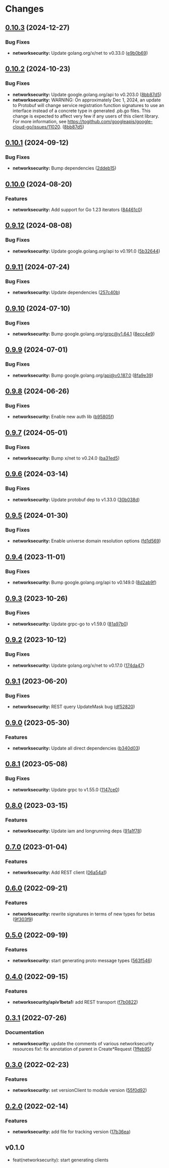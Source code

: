 # Changes

## [0.10.3](https://github.com/googleapis/google-cloud-go/compare/networksecurity/v0.10.2...networksecurity/v0.10.3) (2024-12-27)


### Bug Fixes

* **networksecurity:** Update golang.org/x/net to v0.33.0 ([e9b0b69](https://github.com/googleapis/google-cloud-go/commit/e9b0b69644ea5b276cacff0a707e8a5e87efafc9))

## [0.10.2](https://github.com/googleapis/google-cloud-go/compare/networksecurity/v0.10.1...networksecurity/v0.10.2) (2024-10-23)


### Bug Fixes

* **networksecurity:** Update google.golang.org/api to v0.203.0 ([8bb87d5](https://github.com/googleapis/google-cloud-go/commit/8bb87d56af1cba736e0fe243979723e747e5e11e))
* **networksecurity:** WARNING: On approximately Dec 1, 2024, an update to Protobuf will change service registration function signatures to use an interface instead of a concrete type in generated .pb.go files. This change is expected to affect very few if any users of this client library. For more information, see https://togithub.com/googleapis/google-cloud-go/issues/11020. ([8bb87d5](https://github.com/googleapis/google-cloud-go/commit/8bb87d56af1cba736e0fe243979723e747e5e11e))

## [0.10.1](https://github.com/googleapis/google-cloud-go/compare/networksecurity/v0.10.0...networksecurity/v0.10.1) (2024-09-12)


### Bug Fixes

* **networksecurity:** Bump dependencies ([2ddeb15](https://github.com/googleapis/google-cloud-go/commit/2ddeb1544a53188a7592046b98913982f1b0cf04))

## [0.10.0](https://github.com/googleapis/google-cloud-go/compare/networksecurity/v0.9.12...networksecurity/v0.10.0) (2024-08-20)


### Features

* **networksecurity:** Add support for Go 1.23 iterators ([84461c0](https://github.com/googleapis/google-cloud-go/commit/84461c0ba464ec2f951987ba60030e37c8a8fc18))

## [0.9.12](https://github.com/googleapis/google-cloud-go/compare/networksecurity/v0.9.11...networksecurity/v0.9.12) (2024-08-08)


### Bug Fixes

* **networksecurity:** Update google.golang.org/api to v0.191.0 ([5b32644](https://github.com/googleapis/google-cloud-go/commit/5b32644eb82eb6bd6021f80b4fad471c60fb9d73))

## [0.9.11](https://github.com/googleapis/google-cloud-go/compare/networksecurity/v0.9.10...networksecurity/v0.9.11) (2024-07-24)


### Bug Fixes

* **networksecurity:** Update dependencies ([257c40b](https://github.com/googleapis/google-cloud-go/commit/257c40bd6d7e59730017cf32bda8823d7a232758))

## [0.9.10](https://github.com/googleapis/google-cloud-go/compare/networksecurity/v0.9.9...networksecurity/v0.9.10) (2024-07-10)


### Bug Fixes

* **networksecurity:** Bump google.golang.org/grpc@v1.64.1 ([8ecc4e9](https://github.com/googleapis/google-cloud-go/commit/8ecc4e9622e5bbe9b90384d5848ab816027226c5))

## [0.9.9](https://github.com/googleapis/google-cloud-go/compare/networksecurity/v0.9.8...networksecurity/v0.9.9) (2024-07-01)


### Bug Fixes

* **networksecurity:** Bump google.golang.org/api@v0.187.0 ([8fa9e39](https://github.com/googleapis/google-cloud-go/commit/8fa9e398e512fd8533fd49060371e61b5725a85b))

## [0.9.8](https://github.com/googleapis/google-cloud-go/compare/networksecurity/v0.9.7...networksecurity/v0.9.8) (2024-06-26)


### Bug Fixes

* **networksecurity:** Enable new auth lib ([b95805f](https://github.com/googleapis/google-cloud-go/commit/b95805f4c87d3e8d10ea23bd7a2d68d7a4157568))

## [0.9.7](https://github.com/googleapis/google-cloud-go/compare/networksecurity/v0.9.6...networksecurity/v0.9.7) (2024-05-01)


### Bug Fixes

* **networksecurity:** Bump x/net to v0.24.0 ([ba31ed5](https://github.com/googleapis/google-cloud-go/commit/ba31ed5fda2c9664f2e1cf972469295e63deb5b4))

## [0.9.6](https://github.com/googleapis/google-cloud-go/compare/networksecurity/v0.9.5...networksecurity/v0.9.6) (2024-03-14)


### Bug Fixes

* **networksecurity:** Update protobuf dep to v1.33.0 ([30b038d](https://github.com/googleapis/google-cloud-go/commit/30b038d8cac0b8cd5dd4761c87f3f298760dd33a))

## [0.9.5](https://github.com/googleapis/google-cloud-go/compare/networksecurity/v0.9.4...networksecurity/v0.9.5) (2024-01-30)


### Bug Fixes

* **networksecurity:** Enable universe domain resolution options ([fd1d569](https://github.com/googleapis/google-cloud-go/commit/fd1d56930fa8a747be35a224611f4797b8aeb698))

## [0.9.4](https://github.com/googleapis/google-cloud-go/compare/networksecurity/v0.9.3...networksecurity/v0.9.4) (2023-11-01)


### Bug Fixes

* **networksecurity:** Bump google.golang.org/api to v0.149.0 ([8d2ab9f](https://github.com/googleapis/google-cloud-go/commit/8d2ab9f320a86c1c0fab90513fc05861561d0880))

## [0.9.3](https://github.com/googleapis/google-cloud-go/compare/networksecurity/v0.9.2...networksecurity/v0.9.3) (2023-10-26)


### Bug Fixes

* **networksecurity:** Update grpc-go to v1.59.0 ([81a97b0](https://github.com/googleapis/google-cloud-go/commit/81a97b06cb28b25432e4ece595c55a9857e960b7))

## [0.9.2](https://github.com/googleapis/google-cloud-go/compare/networksecurity/v0.9.1...networksecurity/v0.9.2) (2023-10-12)


### Bug Fixes

* **networksecurity:** Update golang.org/x/net to v0.17.0 ([174da47](https://github.com/googleapis/google-cloud-go/commit/174da47254fefb12921bbfc65b7829a453af6f5d))

## [0.9.1](https://github.com/googleapis/google-cloud-go/compare/networksecurity/v0.9.0...networksecurity/v0.9.1) (2023-06-20)


### Bug Fixes

* **networksecurity:** REST query UpdateMask bug ([df52820](https://github.com/googleapis/google-cloud-go/commit/df52820b0e7721954809a8aa8700b93c5662dc9b))

## [0.9.0](https://github.com/googleapis/google-cloud-go/compare/networksecurity/v0.8.1...networksecurity/v0.9.0) (2023-05-30)


### Features

* **networksecurity:** Update all direct dependencies ([b340d03](https://github.com/googleapis/google-cloud-go/commit/b340d030f2b52a4ce48846ce63984b28583abde6))

## [0.8.1](https://github.com/googleapis/google-cloud-go/compare/networksecurity/v0.8.0...networksecurity/v0.8.1) (2023-05-08)


### Bug Fixes

* **networksecurity:** Update grpc to v1.55.0 ([1147ce0](https://github.com/googleapis/google-cloud-go/commit/1147ce02a990276ca4f8ab7a1ab65c14da4450ef))

## [0.8.0](https://github.com/googleapis/google-cloud-go/compare/networksecurity/v0.7.0...networksecurity/v0.8.0) (2023-03-15)


### Features

* **networksecurity:** Update iam and longrunning deps ([91a1f78](https://github.com/googleapis/google-cloud-go/commit/91a1f784a109da70f63b96414bba8a9b4254cddd))

## [0.7.0](https://github.com/googleapis/google-cloud-go/compare/networksecurity/v0.6.0...networksecurity/v0.7.0) (2023-01-04)


### Features

* **networksecurity:** Add REST client ([06a54a1](https://github.com/googleapis/google-cloud-go/commit/06a54a16a5866cce966547c51e203b9e09a25bc0))

## [0.6.0](https://github.com/googleapis/google-cloud-go/compare/networksecurity/v0.5.0...networksecurity/v0.6.0) (2022-09-21)


### Features

* **networksecurity:** rewrite signatures in terms of new types for betas ([9f303f9](https://github.com/googleapis/google-cloud-go/commit/9f303f9efc2e919a9a6bd828f3cdb1fcb3b8b390))

## [0.5.0](https://github.com/googleapis/google-cloud-go/compare/networksecurity/v0.4.0...networksecurity/v0.5.0) (2022-09-19)


### Features

* **networksecurity:** start generating proto message types ([563f546](https://github.com/googleapis/google-cloud-go/commit/563f546262e68102644db64134d1071fc8caa383))

## [0.4.0](https://github.com/googleapis/google-cloud-go/compare/networksecurity/v0.3.1...networksecurity/v0.4.0) (2022-09-15)


### Features

* **networksecurity/apiv1beta1:** add REST transport ([f7b0822](https://github.com/googleapis/google-cloud-go/commit/f7b082212b1e46ff2f4126b52d49618785c2e8ca))

## [0.3.1](https://github.com/googleapis/google-cloud-go/compare/networksecurity/v0.3.0...networksecurity/v0.3.1) (2022-07-26)


### Documentation

* **networksecurity:** update the comments of various networksecurity resources fix!: fix annotation of parent in Create*Request ([1ffeb95](https://github.com/googleapis/google-cloud-go/commit/1ffeb9557bf1f18cc131aff40ec7e0e15a9f4ead))

## [0.3.0](https://github.com/googleapis/google-cloud-go/compare/networksecurity/v0.2.0...networksecurity/v0.3.0) (2022-02-23)


### Features

* **networksecurity:** set versionClient to module version ([55f0d92](https://github.com/googleapis/google-cloud-go/commit/55f0d92bf112f14b024b4ab0076c9875a17423c9))

## [0.2.0](https://github.com/googleapis/google-cloud-go/compare/networksecurity/v0.1.0...networksecurity/v0.2.0) (2022-02-14)


### Features

* **networksecurity:** add file for tracking version ([17b36ea](https://github.com/googleapis/google-cloud-go/commit/17b36ead42a96b1a01105122074e65164357519e))

## v0.1.0

- feat(networksecurity): start generating clients
